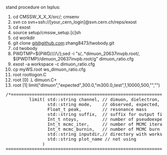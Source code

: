 stand procedure on lxplus:

1. cd CMSSW_X_X_X/src/; cmsenv
2. svn co svn+ssh://[your_cern_login]@svn.cern.ch/reps/exost
3. cd exost
4. source setup/cmssw_setup.[c]sh
5. cd workdir
6. git clone git@github.com:zhang8473/twobody.git
7. cd twobody
8. PWDTMP=${PWD//\//\\\/};sed -i "s/,.*dimuon_20637invpb.root/, ${PWDTMP}\/dimuon_20637invpb.root/g" dimuon_ratio.cfg
9. exost -a workspace -c dimuon_ratio.cfg 
10. cp myWS.root ws_dimuon_ratio.cfg
11. root rootlogon.C
12. root [0] .L dimuon.C+
13. root [1] limit("dimuon","expected",300.0,"m300.0_test",1,10000,500,"","")
<pre>
/*=======================================================================================
         limit( std::string channel, // dimuon, dielectron, mumuee, etc
                std::string mode,    // observed, expected, mass limit (extra k-factor uncertainty) 
                Float_t peak,        // resonance mass
                std::string suffix,  // suffix for output file names
                Int_t ntoys,         // number of pseudoexperiments for expected limit
                Int_t mcmc_iter,     // number of MCMC iterations
                Int_t mcmc_burnin,   // number of MCMC burn in steps to be discarded
                std::string inputdir,// directory with workspace files
                std::string plot_name // not using
              )
=========================================================================================*/
</pre>
